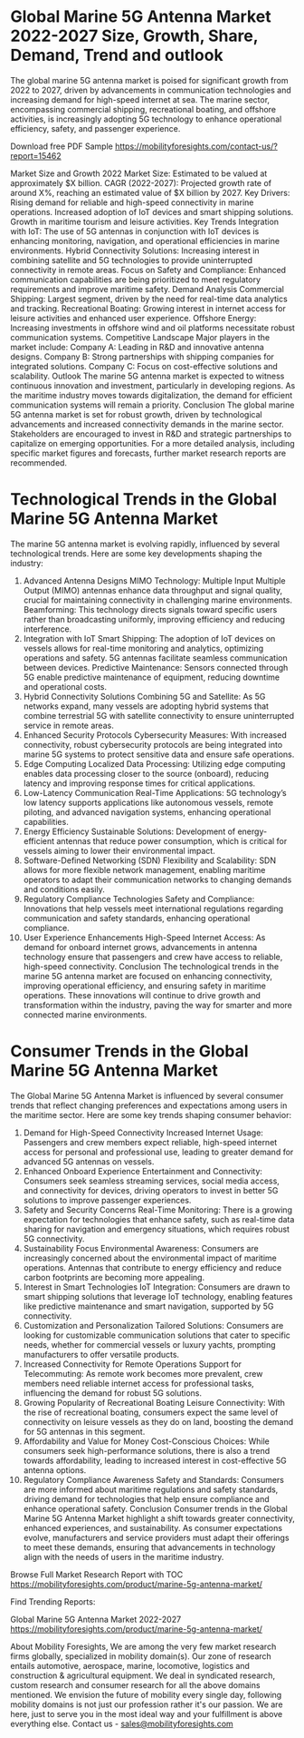 # Global Marine 5G Antenna Market 2022-2027 Size, Growth, Share, Demand, Trend and outlook


The global marine 5G antenna market is poised for significant growth from 2022 to 2027, driven by advancements in communication technologies and increasing demand for high-speed internet at sea. The marine sector, encompassing commercial shipping, recreational boating, and offshore activities, is increasingly adopting 5G technology to enhance operational efficiency, safety, and passenger experience.

Download free PDF Sample https://mobilityforesights.com/contact-us/?report=15462

Market Size and Growth
2022 Market Size: Estimated to be valued at approximately $X billion.
CAGR (2022-2027): Projected growth rate of around X%, reaching an estimated value of $X billion by 2027.
Key Drivers:
Rising demand for reliable and high-speed connectivity in marine operations.
Increased adoption of IoT devices and smart shipping solutions.
Growth in maritime tourism and leisure activities.
Key Trends
Integration with IoT: The use of 5G antennas in conjunction with IoT devices is enhancing monitoring, navigation, and operational efficiencies in marine environments.
Hybrid Connectivity Solutions: Increasing interest in combining satellite and 5G technologies to provide uninterrupted connectivity in remote areas.
Focus on Safety and Compliance: Enhanced communication capabilities are being prioritized to meet regulatory requirements and improve maritime safety.
Demand Analysis
Commercial Shipping: Largest segment, driven by the need for real-time data analytics and tracking.
Recreational Boating: Growing interest in internet access for leisure activities and enhanced user experience.
Offshore Energy: Increasing investments in offshore wind and oil platforms necessitate robust communication systems.
Competitive Landscape
Major players in the market include:
Company A: Leading in R&D and innovative antenna designs.
Company B: Strong partnerships with shipping companies for integrated solutions.
Company C: Focus on cost-effective solutions and scalability.
Outlook
The marine 5G antenna market is expected to witness continuous innovation and investment, particularly in developing regions. As the maritime industry moves towards digitalization, the demand for efficient communication systems will remain a priority.
Conclusion
The global marine 5G antenna market is set for robust growth, driven by technological advancements and increased connectivity demands in the marine sector. Stakeholders are encouraged to invest in R&D and strategic partnerships to capitalize on emerging opportunities.
For a more detailed analysis, including specific market figures and forecasts, further market research reports are recommended.
# Technological Trends in the Global Marine 5G Antenna Market
The marine 5G antenna market is evolving rapidly, influenced by several technological trends. Here are some key developments shaping the industry:
1. Advanced Antenna Designs
MIMO Technology: Multiple Input Multiple Output (MIMO) antennas enhance data throughput and signal quality, crucial for maintaining connectivity in challenging marine environments.
Beamforming: This technology directs signals toward specific users rather than broadcasting uniformly, improving efficiency and reducing interference.
2. Integration with IoT
Smart Shipping: The adoption of IoT devices on vessels allows for real-time monitoring and analytics, optimizing operations and safety. 5G antennas facilitate seamless communication between devices.
Predictive Maintenance: Sensors connected through 5G enable predictive maintenance of equipment, reducing downtime and operational costs.
3. Hybrid Connectivity Solutions
Combining 5G and Satellite: As 5G networks expand, many vessels are adopting hybrid systems that combine terrestrial 5G with satellite connectivity to ensure uninterrupted service in remote areas.
4. Enhanced Security Protocols
Cybersecurity Measures: With increased connectivity, robust cybersecurity protocols are being integrated into marine 5G systems to protect sensitive data and ensure safe operations.
5. Edge Computing
Localized Data Processing: Utilizing edge computing enables data processing closer to the source (onboard), reducing latency and improving response times for critical applications.
6. Low-Latency Communication
Real-Time Applications: 5G technology’s low latency supports applications like autonomous vessels, remote piloting, and advanced navigation systems, enhancing operational capabilities.
7. Energy Efficiency
Sustainable Solutions: Development of energy-efficient antennas that reduce power consumption, which is critical for vessels aiming to lower their environmental impact.
8. Software-Defined Networking (SDN)
Flexibility and Scalability: SDN allows for more flexible network management, enabling maritime operators to adapt their communication networks to changing demands and conditions easily.
9. Regulatory Compliance Technologies
Safety and Compliance: Innovations that help vessels meet international regulations regarding communication and safety standards, enhancing operational compliance.
10. User Experience Enhancements
High-Speed Internet Access: As demand for onboard internet grows, advancements in antenna technology ensure that passengers and crew have access to reliable, high-speed connectivity.
Conclusion
The technological trends in the marine 5G antenna market are focused on enhancing connectivity, improving operational efficiency, and ensuring safety in maritime operations. These innovations will continue to drive growth and transformation within the industry, paving the way for smarter and more connected marine environments.
# Consumer Trends in the Global Marine 5G Antenna Market
The Global Marine 5G Antenna Market is influenced by several consumer trends that reflect changing preferences and expectations among users in the maritime sector. Here are some key trends shaping consumer behavior:
1. Demand for High-Speed Connectivity
Increased Internet Usage: Passengers and crew members expect reliable, high-speed internet access for personal and professional use, leading to greater demand for advanced 5G antennas on vessels.
2. Enhanced Onboard Experience
Entertainment and Connectivity: Consumers seek seamless streaming services, social media access, and connectivity for devices, driving operators to invest in better 5G solutions to improve passenger experiences.
3. Safety and Security Concerns
Real-Time Monitoring: There is a growing expectation for technologies that enhance safety, such as real-time data sharing for navigation and emergency situations, which requires robust 5G connectivity.
4. Sustainability Focus
Environmental Awareness: Consumers are increasingly concerned about the environmental impact of maritime operations. Antennas that contribute to energy efficiency and reduce carbon footprints are becoming more appealing.
5. Interest in Smart Technologies
IoT Integration: Consumers are drawn to smart shipping solutions that leverage IoT technology, enabling features like predictive maintenance and smart navigation, supported by 5G connectivity.
6. Customization and Personalization
Tailored Solutions: Consumers are looking for customizable communication solutions that cater to specific needs, whether for commercial vessels or luxury yachts, prompting manufacturers to offer versatile products.
7. Increased Connectivity for Remote Operations
Support for Telecommuting: As remote work becomes more prevalent, crew members need reliable internet access for professional tasks, influencing the demand for robust 5G solutions.
8. Growing Popularity of Recreational Boating
Leisure Connectivity: With the rise of recreational boating, consumers expect the same level of connectivity on leisure vessels as they do on land, boosting the demand for 5G antennas in this segment.
9. Affordability and Value for Money
Cost-Conscious Choices: While consumers seek high-performance solutions, there is also a trend towards affordability, leading to increased interest in cost-effective 5G antenna options.
10. Regulatory Compliance Awareness
Safety and Standards: Consumers are more informed about maritime regulations and safety standards, driving demand for technologies that help ensure compliance and enhance operational safety.
Conclusion
Consumer trends in the Global Marine 5G Antenna Market highlight a shift towards greater connectivity, enhanced experiences, and sustainability. As consumer expectations evolve, manufacturers and service providers must adapt their offerings to meet these demands, ensuring that advancements in technology align with the needs of users in the maritime industry.

Browse Full Market Research Report with TOC https://mobilityforesights.com/product/marine-5g-antenna-market/ 

Find Trending Reports:

Global Marine 5G Antenna Market 2022-2027 https://mobilityforesights.com/product/marine-5g-antenna-market/


About Mobility Foresights,
We are among the very few market research firms globally, specialized in mobility domain(s). Our zone of research entails automotive, aerospace, marine, locomotive, logistics and construction & agricultural equipment. We deal in syndicated research, custom research and consumer research for all the above domains mentioned.
We envision the future of mobility every single day, following mobility domains is not just our profession rather it's our passion. We are here, just to serve you in the most ideal way and your fulfillment is above everything else. Contact us -  sales@mobilityforesights.com 




